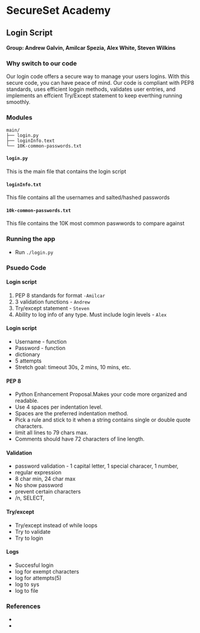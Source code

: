 SecureSet Academy
=================================================

## Login Script

#### Group: Andrew Galvin, Amilcar Spezia, Alex White, Steven Wilkins

### Why switch to our code
Our login code offers a secure way to manage your users logins. With this secure code, you can have peace of mind. Our code is compliant with PEP8 standards, uses efficient loggin methods, validates user entries, and implements an effcient Try/Except statement to keep everthing running smoothly.

### Modules
```
main/
├── login.py
├── loginInfo.text
└── 10K-common-passwords.txt
```
#### `login.py`
This is the main file that contains the login script

#### `loginInfo.txt`
This file contains all the usernames and salted/hashed passwords

#### `10k-common-passwords.txt`
This file contains the 10K most common paswwords to compare against

### Running the app

* Run `./login.py`

### Psuedo Code

#### Login script
1. PEP 8 standards for format `-Amilcar`
2. 3 validation functions - `Andrew`
3. Try/except statement - `Steven`
4. Ability to log info of any type. Must include login levels - `Alex`

#### Login script
* Username - function
* Password - function
* dictionary
* 5 attempts
* Stretch goal: timeout 30s, 2 mins, 10 mins, etc.

#### PEP 8
* Python Enhancement Proposal.Makes your code more organized and readable. 
* Use 4 spaces per indentation level.
* Spaces are the preferred indentation method.
* Pick a rule and stick to it when a string contains single or double quote characters.
* limit all lines to 79 chars max.
* Comments should have 72 characters of line length. 

#### Validation
* password validation - 1 capital letter, 1 special characer, 1 number,
* regular expression
* 8 char min, 24 char max
* No show password
* prevent certain characters
* /n, SELECT,

#### Try/except
* Try/except instead of while loops
* Try to validate
* Try to login

#### Logs
* Succesful login
* log for exempt characters
* log for attempts(5)
* log to sys
* log to file

### References
* 
* 
